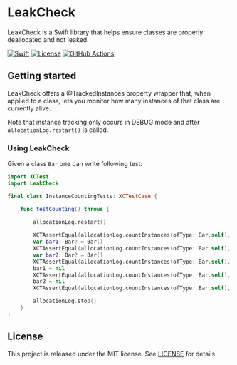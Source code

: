 # LeakCheck

LeakCheck is a Swift library that helps ensure classes are properly deallocated and not leaked.

[![Swift][swift-badge]][swift-url]
[![License][mit-badge]][mit-url]
[![GitHub Actions][gh-actions-badge]][gh-actions-url]

## Getting started

LeakCheck offers a @TrackedInstances property wrapper that, when applied to a class, lets you monitor how many instances of that class are currently alive. 

Note that instance tracking only occurs in DEBUG mode and after `allocationLog.restart()` is called.

### Using LeakCheck

Given a class `Bar` one can write following test:

```swift
import XCTest
import LeakCheck

final class InstanceCountingTests: XCTestCase {

    func testCounting() throws {

        allocationLog.restart()
        
        XCTAssertEqual(allocationLog.countInstances(ofType: Bar.self), 0)
        var bar1: Bar? = Bar()
        XCTAssertEqual(allocationLog.countInstances(ofType: Bar.self), 1)
        var bar2: Bar? = Bar()
        XCTAssertEqual(allocationLog.countInstances(ofType: Bar.self), 2)
        bar1 = nil
        XCTAssertEqual(allocationLog.countInstances(ofType: Bar.self), 1)
        bar2 = nil
        XCTAssertEqual(allocationLog.countInstances(ofType: Bar.self), 0)

        allocationLog.stop()
    }
}
```

## License

This project is released under the MIT license. See [LICENSE](LICENSE) for details.

[swift-badge]: https://img.shields.io/badge/Swift-6.0-orange.svg?style=flat
[swift-url]: https://swift.org

[mit-badge]: https://img.shields.io/badge/License-MIT-blue.svg?style=flat
[mit-url]: https://tldrlegal.com/license/mit-license

[gh-actions-badge]: https://github.com/gabrielar/LeakCheck/actions/workflows/build.yml/badge.svg?branch=main
[gh-actions-url]: https://github.com/gabrielar/LeakCheck/actions?query=branch%3Amain++